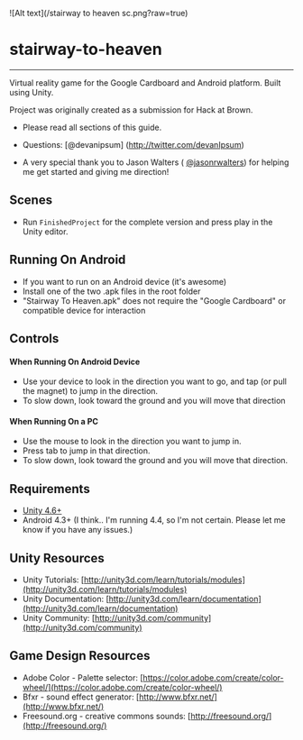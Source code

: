![Alt text](/stairway to heaven sc.png?raw=true)

# stairway-to-heaven
--------
Virtual reality game for the Google Cardboard and Android platform. Built using Unity.

Project was originally created as a submission for Hack at Brown.


* Please read all sections of this guide.  
* Questions: [@devanipsum] (http://twitter.com/devanIpsum)

* A very special thank you to Jason Walters ( [@jasonrwalters](http://twitter.com/jasonrwalters))  for helping me get started and giving me direction!


Scenes
--------
* Run `FinishedProject` for the complete version and press play in the Unity editor.

Running On Android
--------
* If you want to run on an Android device (it's awesome)
* Install one of the two .apk files in the root folder
* "Stairway To Heaven.apk" does not require the "Google Cardboard" or compatible device for interaction


Controls
--------
#### When Running On Android Device
* Use your device to look in the direction you want to go, and tap (or pull the magnet) to jump in the direction.
* To slow down, look toward the ground and you will move that direction

#### When Running On a PC
* Use the mouse to look in the direction you want to jump in.
* Press tab to jump in that direction.
* To slow down, look toward the ground and you will move that direction.


Requirements
--------
* [Unity 4.6+](http://unity3d.com/unity/download)
* Android 4.3+ (I think.. I'm running 4.4, so I'm not certain. Please let me know if you have any issues.)

Unity Resources
--------
* Unity Tutorials: [http://unity3d.com/learn/tutorials/modules](http://unity3d.com/learn/tutorials/modules)
* Unity Documentation: [http://unity3d.com/learn/documentation](http://unity3d.com/learn/documentation)
* Unity Community: [http://unity3d.com/community](http://unity3d.com/community)
 

Game Design Resources
--------
* Adobe Color - Palette selector: [https://color.adobe.com/create/color-wheel/](https://color.adobe.com/create/color-wheel/)
* Bfxr - sound effect generator: [http://www.bfxr.net/](http://www.bfxr.net/)
* Freesound.org - creative commons sounds: [http://freesound.org/](http://freesound.org/)

